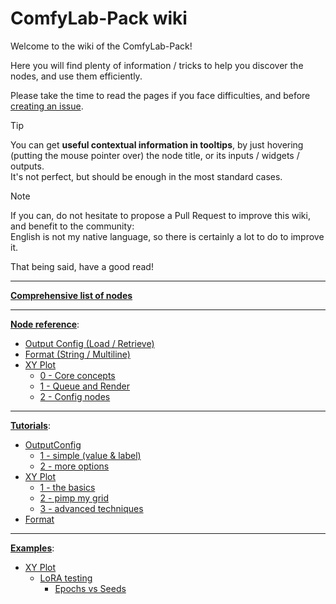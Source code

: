 # ComfyLab-Pack wiki

Welcome to the wiki of the ComfyLab-Pack!

Here you will find plenty of information / tricks to help you discover the nodes, and use them efficiently.

Please take the time to read the pages if you face difficulties, and before [creating an issue](https://github.com/bugltd/ComfyLab-Pack/issues).

> [!TIP]
> You can get **useful contextual information in tooltips**, by just hovering (putting the mouse pointer over) the node title, or its inputs / widgets / outputs.\
> It's not perfect, but should be enough in the most standard cases.

> [!NOTE]
> If you can, do not hesitate to propose a Pull Request to improve this wiki, and benefit to the community:\
> English is not my native language, so there is certainly a lot to do to improve it.

That being said, have a good read!

---

**[Comprehensive list of nodes](./node_list.md)**

---

**[Node reference](./node%20reference/README.md)**:

- [Output Config (Load / Retrieve)](./node%20reference/output%20config.md)
- [Format (String / Multiline)](./node%20reference/format.md)
- [XY Plot](./node%20reference/xy%20plot/)
  - [0 - Core concepts](./node%20reference/xy%20plot/0%20-%20core%20concepts.md)
  - [1 - Queue and Render](./node%20reference/xy%20plot/1%20-%20queue%20and%20render.md)
  - [2 - Config nodes](./node%20reference/xy%20plot/2%20-%20config%20nodes.md)

---

**[Tutorials](./tutorials/)**:

- [OutputConfig](./tutorials/Output%20Config/)
  - [1 - simple (value & label)](<./tutorials/Output%20Config/1%20-%20simple%20(value%20and%20label)/>)
  - [2 - more options](./tutorials/Output%20Config/2%20-%20more%20options/)
- [XY Plot](./tutorials/XY%20Plot/)
  - [1 - the basics](./tutorials/XY%20Plot/1%20-%20the%20basics/)
  - [2 - pimp my grid](./tutorials/XY%20Plot/2%20-%20pimp%20my%20grid/)
  - [3 - advanced techniques](./tutorials/XY%20Plot/3%20-%20advanced%20techniques/)
- [Format](./tutorials/Format/)

---

**[Examples](./examples/)**:

- [XY Plot](./examples/XY%20Plot/)
  - [LoRA testing](./examples/XY%20Plot/LoRA%20testing/)
    - [Epochs vs Seeds](./examples/XY%20Plot/LoRA%20testing/Epochs%20vs%20Seeds/)
